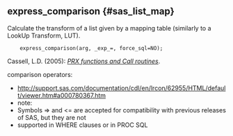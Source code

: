## express_comparison {#sas_list_map}
Calculate the transform of a list given by a mapping table (similarly to a LookUp Transform, LUT).

~~~sas
	express_comparison(arg, _exp_=, force_sql=NO);
~~~

Cassell, L.D. (2005): [*PRX functions and Call routines*](http://www2.sas.com/proceedings/sugi30/138-30.pdf).

comparison operators:
* http://support.sas.com/documentation/cdl/en/lrcon/62955/HTML/default/viewer.htm#a000780367.htm
* note:
* Symbols => and <= are accepted for compatibility with previous releases of SAS, but they are not
* supported in WHERE clauses or in PROC SQL
